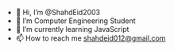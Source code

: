 - 👋 Hi, I’m @ShahdEid2003
- 👀 I’m Computer Engineering Student
- 🌱 I’m currently learning JavaScript
- 📫 How to reach me shahdeid012@gmail.com



